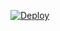 [![Deploy](https://www.herokucdn.com/deploy/button.png)](https://dashboard.heroku.com/new?template=https://github.com/234gd/xray3he1.git)
